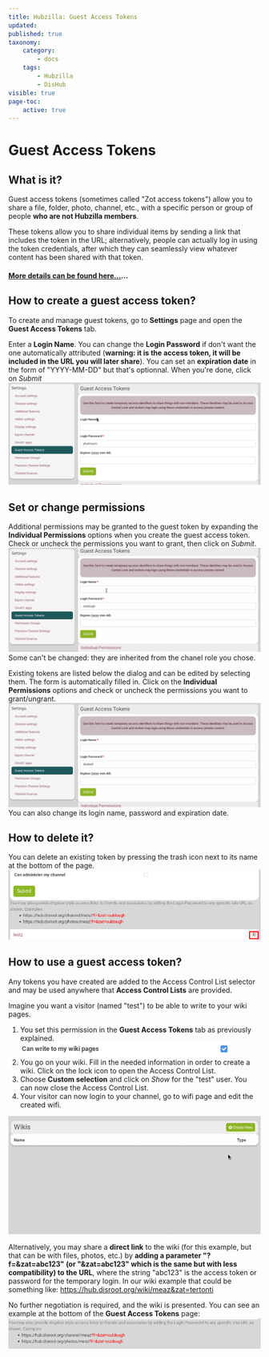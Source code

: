 ```yaml
---
title: Hubzilla: Guest Access Tokens
updated:
published: true
taxonomy:
    category:
        - docs
    tags:
        - Hubzilla
        - DisHub
visible: true
page-toc:
    active: true
---
```


# Guest Access Tokens

## What is it?
Guest access tokens (sometimes called "Zot access tokens") allow you to share a file, folder, photo, channel, etc., with a specific person or group of people **who are not Hubzilla members**.

These tokens allow you to share individual items by sending a link that includes the token in the URL; alternatively, people can actually log in using the token credentials, after which they can seamlessly view whatever content has been shared with that token.

#### [More details can be found here...](https://hub.disroot.org/help/en/feature/access_tokens)...

## How to create a guest access token?
To create and manage guest tokens, go to **Settings** page and open the **Guest Access Tokens** tab.

Enter a **Login Name**. You can change the **Login Password** if don't want the one automatically attributed (**warning: it is the access token, it will be included in the URL you will later share**). You can set an **expiration date** in the form of "YYYY-MM-DD" but that's optionnal. When you're done, click on *Submit*
![tokens_creation](en/tokens_creation.gif)

## Set or change permissions
Additional permissions may be granted to the guest token by expanding the **Individual Permissions** options when you create the guest access token. Check or uncheck the permissions you want to grant, then click on *Submit*.
![tokens_creation_permissions](en/tokens_creation_permissions.gif)
Some can't be changed: they are inherited from the chanel role you chose.

Existing tokens are listed below the dialog and can be edited by selecting them. The form is automatically filled in. Click on the **Individual Permissions** options and check or uncheck the permissions you want to grant/ungrant.
![tokens_change_permissions](en/tokens_change_permissions.gif)
You can also change its login name, password and expiration date.

## How to delete it?
You can delete an existing token by pressing the trash icon next to its name at the bottom of the page.
![tokens_delete](en/tokens_delete.png)

## How to use a guest access token?
Any tokens you have created are added to the Access Control List selector and may be used anywhere that **Access Control Lists** are provided.

Imagine you want a visitor (named "test") to be able to write to your wiki pages.
1. You set this permission in the **Guest Access Tokens** tab as previously explained. ![tokens_wiki_permission](en/tokens_wiki_permission.gif)
2. You go on your wiki. Fill in the needed information in order to create a wiki. Click on the lock icon to open the Access Control List.
3. Choose **Custom selection** and click on *Show* for the "test" user. You can now close the Access Control List.
4. Your visitor can now login to your channel, go to wifi page and edit the created wifi.

![token_wifi](en/tokens_wiki.gif)

Alternatively, you may share a **direct link** to the wiki (for this example, but that can be with files, photos, etc.) by **adding a parameter "?f=&zat=abc123" (or "&zat=abc123" which is the same but with less compatibility) to the URL**, where the string "abc123" is the access token or password for the temporary login. In our wiki example that could be something like: https://hub.disroot.org/wiki/meaz&zat=tertonti

No further negotiation is required, and the wiki is presented. You can see an example at the bottom of the **Guest Access Tokens** page:
![tokens_links](en/tokens_links.png)
